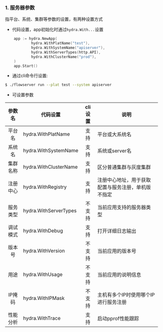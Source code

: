 
### 1. 服务器参数

指平台、系统、集群等参数的设置，有两种设置方式

* 代码设置，app初始化时通过`hydra.With...`设置
  
```go
	app := hydra.NewApp(
            hydra.WithPlatName("test"),
            hydra.WithSystemName("apiserver"),
            hydra.WithServerTypes(http.API),
            hydra.WithClusterName("prod"),			
    )
    app.Start()
```

* 通过cli命令行设置:
```bash
$ ./flowserver run --plat test --system apiserver
```

* 可设置参数

|  参数名  | 代码设置              | cli设置 | 说明                                               |
| :------: | --------------------- | :-----: | -------------------------------------------------- |
|  平台名  | hydra.WithPlatName    |  支持   | 平台或大系统名                                     |
|  系统名  | hydra.WithSystemName  |  支持   | 系统或server名                                     |
| 集群名称 | hydra.WithClusterName |  支持   | 区分普通集群与灰度集群                             |
| 注册中心 | hydra.WithRegistry    |  支持   | 注册中心地址，用于获取配置与服务注册，单机版不指定 |
| 服务类型 | hydra.WithServerTypes | 不支持  | 当前应用支持的服务器类型                           |
| 调试模式 | hydra.WithDebug       |  支持   | 打开详细日志输出                                   |
|  版本号  | hydra.WithVersion     | 不支持  | 当前应用的版本号                                   |
|   用途   | hydra.WithUsage       | 不支持  | 当前应用的说明信息                                 |
|  IP掩码  | hydra.WithIPMask      | 不支持  | 主机有多个IP时使用哪个IP进行服务注册               |
| 性能分析 | hydra.WithTrace       |  支持   | 启动pprof性能跟踪                                  |